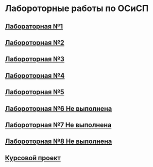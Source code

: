 # Лабороторные работы по ОСиСП
## [Лабораторная №1](https://github.com/DanikKul/OSaSP/tree/lab1)
## [Лабороторная №2](https://github.com/DanikKul/OSaSP/tree/lab2)
## [Лабороторная №3](https://github.com/DanikKul/OSaSP/tree/lab3)
## [Лабороторная №4](https://github.com/DanikKul/OSaSP/tree/lab4)
## [Лабороторная №5](https://github.com/DanikKul/OSaSP/tree/lab5)
## [Лабороторная №6 Не выполнена](https://github.com/DanikKul/OSaSP/tree/lab6)
## [Лабороторная №7 Не выполнена](https://github.com/DanikKul/OSaSP/tree/lab7)
## [Лабороторная №8 Не выполнена](https://github.com/DanikKul/OSaSP/tree/lab8)
## [Курсовой проект](https://github.com/DanikKul/OSaSP/tree/project)
